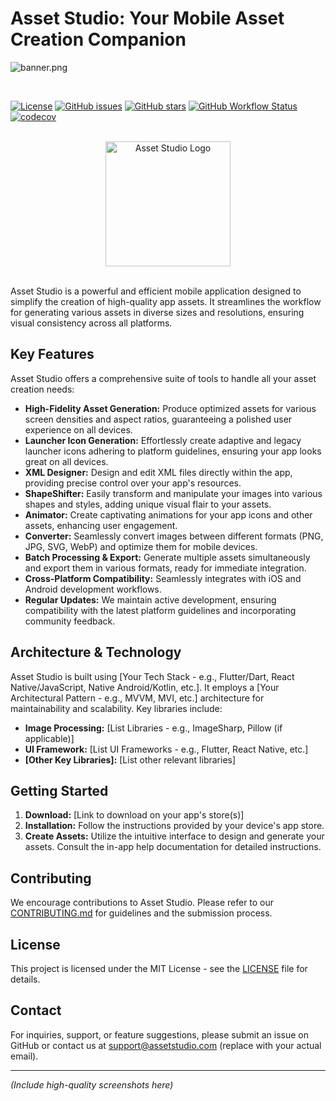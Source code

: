 # Asset Studio: Your Mobile Asset Creation Companion

![banner.png](banner.png)

<br>

[![License](https://img.shields.io/badge/License-MIT-blue.svg)](LICENSE)
[![GitHub issues](https://img.shields.io/github/issues/Zyron-Official/Asset-Studio.svg)](https://github.com/Zyron-Official/Asset-Studio/issues)
[![GitHub stars](https://img.shields.io/github/stars/Zyron-Official/Asset-Studio.svg)](https://github.com/Zyron-Official/Asset-Studio/stargazers)
[![GitHub Workflow Status](https://github.com/Zyron-Official/Asset-Studio/actions/workflows/android-ci.yml/badge.svg)](https://github.com/Zyron-Official/Asset-Studio/actions)
[![codecov](https://codecov.io/gh/Zyron-Official/Asset-Studio/branch/main/graph/badge.svg?token=YOUR_CODECOV_TOKEN)](https://codecov.io/gh/Zyron-Official/Asset-Studio)

<br>

<div align="center">
  <img src="logo.png" alt="Asset Studio Logo" width="200">  <!-- Adjust width as needed -->
</div>

<br>

Asset Studio is a powerful and efficient mobile application designed to simplify the creation of high-quality app assets. It streamlines the workflow for generating various assets in diverse sizes and resolutions, ensuring visual consistency across all platforms.

## Key Features

Asset Studio offers a comprehensive suite of tools to handle all your asset creation needs:

* **High-Fidelity Asset Generation:** Produce optimized assets for various screen densities and aspect ratios, guaranteeing a polished user experience on all devices.
* **Launcher Icon Generation:** Effortlessly create adaptive and legacy launcher icons adhering to platform guidelines, ensuring your app looks great on all devices.
* **XML Designer:**  Design and edit XML files directly within the app, providing precise control over your app's resources.
* **ShapeShifter:**  Easily transform and manipulate your images into various shapes and styles, adding unique visual flair to your assets.
* **Animator:** Create captivating animations for your app icons and other assets, enhancing user engagement.
* **Converter:**  Seamlessly convert images between different formats (PNG, JPG, SVG, WebP) and optimize them for mobile devices.
* **Batch Processing & Export:** Generate multiple assets simultaneously and export them in various formats, ready for immediate integration.
* **Cross-Platform Compatibility:** Seamlessly integrates with iOS and Android development workflows.
* **Regular Updates:** We maintain active development, ensuring compatibility with the latest platform guidelines and incorporating community feedback.


## Architecture & Technology

Asset Studio is built using [Your Tech Stack - e.g., Flutter/Dart, React Native/JavaScript, Native Android/Kotlin, etc.].  It employs a [Your Architectural Pattern - e.g., MVVM, MVI, etc.] architecture for maintainability and scalability.  Key libraries include:

* **Image Processing:** [List Libraries - e.g., ImageSharp, Pillow (if applicable)]
* **UI Framework:** [List UI Frameworks - e.g., Flutter, React Native, etc.]
* **[Other Key Libraries]:** [List other relevant libraries]


## Getting Started

1. **Download:** [Link to download on your app's store(s)]
2. **Installation:** Follow the instructions provided by your device's app store.
3. **Create Assets:** Utilize the intuitive interface to design and generate your assets. Consult the in-app help documentation for detailed instructions.


## Contributing

We encourage contributions to Asset Studio. Please refer to our [CONTRIBUTING.md](CONTRIBUTING.md) for guidelines and the submission process.


## License

This project is licensed under the MIT License - see the [LICENSE](LICENSE) file for details.


## Contact

For inquiries, support, or feature suggestions, please submit an issue on GitHub or contact us at support@assetstudio.com (replace with your actual email).


---

*(Include high-quality screenshots here)*